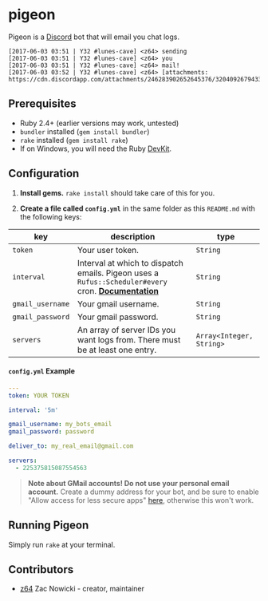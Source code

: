 # pigeon

Pigeon is a [Discord](https://discordapp.com/) bot that will email you chat logs.

```
[2017-06-03 03:51 | Y32 #lunes-cave] <z64> sending
[2017-06-03 03:51 | Y32 #lunes-cave] <z64> you
[2017-06-03 03:51 | Y32 #lunes-cave] <z64> mail!
[2017-06-03 03:52 | Y32 #lunes-cave] <z64> [attachments: https://cdn.discordapp.com/attachments/246283902652645376/320409267943374848/oc.png]
```

## Prerequisites

- Ruby 2.4+ (earlier versions may work, untested)
- `bundler` installed (`gem install bundler`)
- `rake` installed (`gem install rake`)
- If on Windows, you will need the Ruby [DevKit](https://github.com/oneclick/rubyinstaller/wiki/Development-Kit#quick-start).

## Configuration

1. **Install gems.** `rake install` should take care of this for you.

2. **Create a file called `config.yml`** in the same folder as this `README.md` with the following keys:

key | description | type
--|--|--
`token` | Your user token. | `String`
`interval` | Interval at which to dispatch emails. Pigeon uses a `Rufus::Scheduler#every` cron. **[Documentation](http://www.rubydoc.info/gems/rufus-scheduler#scheduling)** | `String`
`gmail_username` | Your gmail username. | `String`
`gmail_password` | Your gmail password. | `String`
`servers` | An array of server IDs you want logs from. There must be at least one entry. | `Array<Integer, String>`

#### `config.yml` Example
```yaml
---
token: YOUR TOKEN

interval: '5m'

gmail_username: my_bots_email
gmail_password: password

deliver_to: my_real_email@gmail.com

servers:
  - 225375815087554563
```

> **Note about GMail accounts! Do not use your personal email account.** Create a dummy address for your bot, and be sure to enable "Allow access for less secure apps" [here](https://myaccount.google.com/lesssecureapps), otherwise this won't work.

## Running Pigeon

Simply run `rake` at your terminal.
## Contributors

- [z64](https://github.com/z64) Zac Nowicki - creator, maintainer
